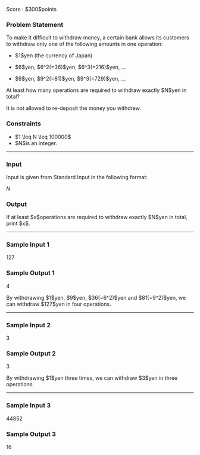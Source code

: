 
<div>

<span>

<span>

<p>
Score : $300$points
</p>

<div>

<section>

### **Problem Statement**

<p>
To make it difficult to withdraw money, a certain bank allows its customers to withdraw only one of the following amounts in one operation:
</p>

<ul>

<li>

<p>
$1$yen (the currency of Japan)
</p>

</li>

<li>

<p>
$6$yen, $6^2(=36)$yen, $6^3(=216)$yen, ...
</p>

</li>

<li>

<p>
$9$yen, $9^2(=81)$yen, $9^3(=729)$yen, ...
</p>

</li>

</ul>

<p>
At least how many operations are required to withdraw exactly $N$yen in total?
</p>

<p>
It is not allowed to re-deposit the money you withdrew.
</p>

</section>

</div>

<div>

<section>

### **Constraints**

<ul>

<li>
$1 \leq N \leq 100000$
</li>

<li>
$N$is an integer.
</li>

</ul>

</section>

</div>

---

<div>

<div>

<section>

### **Input**

<p>
Input is given from Standard Input in the following format:
</p>

<div>

$N$
</div>

</section>

</div>

<div>

<section>

### **Output**

<p>
If at least $x$operations are required to withdraw exactly $N$yen in total, print $x$.
</p>

</section>

</div>

</div>

---

<div>

<section>

### **Sample Input 1**

<div>

127

</div>

</section>

</div>

<div>

<section>

### **Sample Output 1**

<div>

4

</div>

<p>
By withdrawing $1$yen, $9$yen, $36(=6^2)$yen and $81(=9^2)$yen, we can withdraw $127$yen in four operations.
</p>

</section>

</div>

---

<div>

<section>

### **Sample Input 2**

<div>

3

</div>

</section>

</div>

<div>

<section>

### **Sample Output 2**

<div>

3

</div>

<p>
By withdrawing $1$yen three times, we can withdraw $3$yen in three operations.
</p>

</section>

</div>

---

<div>

<section>

### **Sample Input 3**

<div>

44852

</div>

</section>

</div>

<div>

<section>

### **Sample Output 3**

<div>

16

</div>

</section>

</div>

</span>

</span>

</div>
